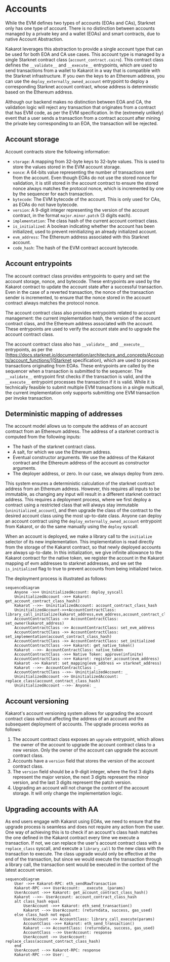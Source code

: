 # Accounts

While the EVM defines two types of accounts (EOAs and CAs), Starknet only has
one type of account. There is no distinction between accounts managed by a
private key and a wallet (EOAs) and smart contracts, due to native Account
Abstraction.

Kakarot leverages this abstraction to provide a single account type that can be
used for both EOA and CA use cases. This account type is managed by a single
Starknet contract class (`account_contract.cairo`). This contract class defines
the `__validate__` and `__execute__` entrypoints, which are used to send
transactions from a wallet to Kakarot in a way that is compatible with the
Starknet infrastructure. If you own the keys to an Ethereum address, you can use
the `deploy_externally_owned_account` entrypoint to deploy a corresponding
Starknet account contract, whose address is deterministic based on the Ethereum
address.

Although our backend makes no distinction between EOA and CA, the validation
logic will reject any transaction that originates from a contract that has EVM
code, as per the EVM specification. In the (extremely unlikely) event that a
user sends a transaction from a contract account after mining the private key
corresponding to an EOA, the transaction will be rejected.

## Account storage

Account contracts store the following information:

- `storage`: A mapping from 32-byte keys to 32-byte values. This is used to
  store the values stored in the EVM account storage.
- `nonce`: A 64-bits value representing the number of transactions sent from the
  account. Even though EOAs do not use the stored nonce for validation, it is
  still stored in the account contract to ensure the stored nonce always matches
  the protocol nonce, which is incremented by one by the sequencer for each
  transaction.
- `bytecode`: The EVM bytecode of the account. This is only used for CAs, as
  EOAs do not have bytecode.
- `version`: A 9-digit integer representing the version of the account contract,
  in the format `major.minor.patch` (3 digits each).
- `implementation`: The class hash of the current account contract class.
- `is_initialized`: A boolean indicating whether the account has been
  initialized, used to prevent reinitializing an already initialized account.
- `evm_address`: The Ethereum address associated with this Starknet account.
- `code_hash`: The hash of the EVM contract account bytecode.

## Account entrypoints

The account contract class provides entrypoints to query and set the account
storage, nonce, and bytecode. These entrypoints are used by the Kakarot contract
to update the account state after a successful transaction. Even in the case of
a reverted transaction, the nonce of the transaction sender is incremented, to
ensure that the nonce stored in the account contract always matches the protocol
nonce.

The account contract class also provides entrypoints related to account
management: the current implementation hash, the version of the account contract
class, and the Ethereum address associated with the account. These entrypoints
are used to verify the account state and to upgrade the account contract class.

The account contract class also has `__validate__` and `__execute__`
entrypoints, as per the
[https://docs.starknet.io/documentation/architecture_and_concepts/Accounts/account_functions/](Starknet
specification), which are used to process transactions originating from EOAs.
These entrypoints are called by the sequencer when a transaction is submitted to
the sequencer. The `__validate__` entrypoint first checks if the transaction is
valid, and the `__execute__` entrypoint processes the transaction if it is
valid. While it is technically feasible to submit multiple EVM transactions in a
single multicall, the current implementation only supports submitting one EVM
transaction per invoke transaction.

## Deterministic mapping of addresses

The account model allows us to compute the address of an account contract from
an Ethereum address. The address of a starknet contract is computed from the
following inputs:

- The hash of the starknet contract class.
- A salt, for which we use the Ethereum address.
- Eventual constructor arguments. We use the address of the Kakarot contract and
  the Ethereum address of the account as constructor arguments.
- The deployer address, or zero. In our case, we always deploy from zero.

This system ensures a deterministic calculation of the starknet contract address
from an Ethereum address. However, this requires all inputs to be immutable, as
changing any input will result in a different starknet contract address. This
requires a deployment process, where we first deploy a contract using a
restricted class that will always stay immutable (`uninitialized_account`), and
then upgrade the class of the contract to the desired account class using the
most up-to-date class. Anyone can deploy an account contract using the
`deploy_externally_owned_account` entrypoint from Kakarot, or do the same
manually using the `deploy` syscall.

When an account is deployed, we make a library call to the `initialize` selector
of its new implementation. This implementation is read directly from the storage
of the Kakarot contract, so that newly deployed accounts are always up-to-date.
In this initialization, we give infinite allowance to the Kakarot contract for
the native token, we register the account in the Kakarot mapping of evm
addresses to starknet addresses, and we set the `is_initialized` flag to true to
prevent accounts from being initialized twice.

The deployment process is illustrated as follows:

```mermaid
sequenceDiagram
    Anyone ->>+ UninitializedAccount: deploy_syscall
    UninitializedAccount ->>+ Kakarot: get_account_contract_class_hash()
    Kakarot -->>- UninitializedAccount: account_contract_class_hash
    UninitializedAccount->>+AccountContractClass: library_call_initialize(kakarot_address,evm_address,account_contract_class_hash)
    AccountContractClass ->> AccountContractClass: set_owner(kakarot_address)
    AccountContractClass ->> AccountContractClass: set_evm_address
    AccountContractClass ->> AccountContractClass: set_implementation(account_contract_class_hash)
    AccountContractClass ->> AccountContractClass: set_initialized
    AccountContractClass ->>+ Kakarot: get_native_token()
    Kakarot -->>- AccountContractClass: native_token
    AccountContractClass ->>+ Native Token: approve(infinite)
    AccountContractClass ->>+ Kakarot: register_account(evm_address)
    Kakarot ->> Kakarot: set_mapping(evm_address => starknet_address)
    Kakarot -->>- AccountContractClass : _
    AccountContractClass -->>- UninitializedAccount: _
    UninitializedAccount ->> UninitializedAccount: replace_class(account_contract_class_hash)
    UninitializedAccount -->>- Anyone: _
```

## Account versioning

Kakarot's account versioning system allows for upgrading the account contract
class without affecting the address of an account and the subsequent deployment
of accounts. The upgrade process works as follows:

1. The account contract class exposes an `upgrade` entrypoint, which allows the
   owner of the account to upgrade the account contract class to a new version.
   Only the owner of the account can upgrade the account contract class.
2. Accounts have a `version` field that stores the version of the account
   contract class.
3. The `version` field should be a 9-digit integer, where the first 3 digits
   represent the major version, the next 3 digits represent the minor version,
   and the last 3 digits represent the patch version.
4. Upgrading an account will not change the content of the account storage. It
   will only change the implementation logic.

## Upgrading accounts with AA

As end users engage with Kakarot using EOAs, we need to ensure that the upgrade
process is seamless and does not require any action from the user. One way of
achieving this is to check if an account's class hash matches the one defined in
the Kakarot contract every time we execute a transaction. If not, we can replace
the user's account contract class with a `replace_class` syscall, and execute a
`library_call` to the new class with the transaction to execute. The class
upgrade would only be effective at the end of the transaction, but since we
would execute the transaction through a library call, the transaction sent would
be executed in the context of the latest account version.

```mermaid
sequenceDiagram
    User ->>+ Kakarot-RPC: eth_sendRawTransaction
    Kakarot-RPC ->>+ UserAccount: __execute__(params)
    UserAccount ->>+ Kakarot: get_account_contract_class_hash()
    Kakarot -->>- UserAccount: account_contract_class_hash
    alt class_hash equal
        UserAccount ->>+ Kakarot: eth_send_transaction()
        Kakarot -->> UserAccount: (returndata, success, gas_used)
    else class_hash not equal
        UserAccount ->> AccountClass: library_call_execute(params)
        AccountClass ->>+ Kakarot: eth_send_transaction()
        Kakarot -->> AccountClass: (returndata, success, gas_used)
        AccountClass -->> UserAccount: response
        UserAccount ->> UserAccount: replace_class(account_contract_class_hash)
    end
    UserAccount -->> Kakarot-RPC: response
    Kakarot-RPC -->> User: _
```

